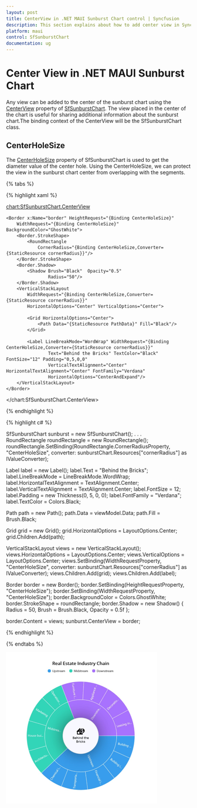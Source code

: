 ```yaml
---
layout: post
title: CenterView in .NET MAUI Sunburst Chart control | Syncfusion
description: This section explains about how to add center view in Syncfusion .NET MAUI Sunburst Chart control.
platform: maui
control: SfSunburstChart
documentation: ug
---
```


# Center View in .NET MAUI Sunburst Chart 

Any view can be added to the center of the sunburst chart using the [CenterView]() property of [SfSunburstChart](). The view placed in the center of the chart is useful for sharing additional information about the sunburst chart.The binding context of the CenterView will be the SfSunburstChart class.

## CenterHoleSize

The [CenterHoleSize]() property of SfSunburstChart is used to get the diameter value of the center hole. Using the CenterHoleSize, we can protect the view in the sunburst chart center from overlapping with the segments.

{% tabs %}

{% highlight xaml %}

<chart:SfSunburstChart.CenterView>

    <Border x:Name="border" HeightRequest="{Binding CenterHoleSize}" 
        WidthRequest="{Binding CenterHoleSize}" BackgroundColor="GhostWhite">
        <Border.StrokeShape>
            <RoundRectangle 
                CornerRadius="{Binding CenterHoleSize,Converter={StaticResource cornerRadius}}"/>
        </Border.StrokeShape>
        <Border.Shadow>
            <Shadow Brush="Black"  Opacity="0.5" 
                    Radius="50"/>
        </Border.Shadow>
        <VerticalStackLayout 
            WidthRequest="{Binding CenterHoleSize,Converter={StaticResource cornerRadius}}"
            HorizontalOptions="Center" VerticalOptions="Center">

            <Grid HorizontalOptions="Center">
                <Path Data="{StaticResource PathData}" Fill="Black"/>
            </Grid>

            <Label LineBreakMode="WordWrap" WidthRequest="{Binding CenterHoleSize,Converter={StaticResource cornerRadius}}" 
                    Text="Behind the Bricks" TextColor="Black" FontSize="12" Padding="0,5,0,0"
                    VerticalTextAlignment="Center"  HorizontalTextAlignment="Center" FontFamily="Verdana"
                    HorizontalOptions="CenterAndExpand"/>
        </VerticalStackLayout>
    </Border>
</chart:SfSunburstChart.CenterView>

{% endhighlight %}

{% highlight c# %}

SfSunburstChart sunburst = new SfSunburstChart();
. . .      
RoundRectangle roundRectangle = new RoundRectangle();
roundRectangle.SetBinding(RoundRectangle.CornerRadiusProperty, "CenterHoleSize", converter: sunburstChart.Resources["cornerRadius"] as IValueConverter);

Label label = new Label();
label.Text = "Behind the Bricks";
label.LineBreakMode = LineBreakMode.WordWrap;
label.HorizontalTextAlignment = TextAlignment.Center;
label.VerticalTextAlignment = TextAlignment.Center;
label.FontSize = 12;
label.Padding = new Thickness(0, 5, 0, 0);
label.FontFamily = "Verdana";
label.TextColor = Colors.Black;

Path path = new Path();
path.Data = viewModel.Data;
path.Fill = Brush.Black;

Grid grid = new Grid();
grid.HorizontalOptions = LayoutOptions.Center;
grid.Children.Add(path);

VerticalStackLayout views = new VerticalStackLayout();
views.HorizontalOptions = LayoutOptions.Center;
views.VerticalOptions = LayoutOptions.Center;
views.SetBinding(WidthRequestProperty, "CenterHoleSize", converter: sunburstChart.Resources["cornerRadius"] as IValueConverter);
views.Children.Add(grid);
views.Children.Add(label);

Border border = new Border();
border.SetBinding(HeightRequestProperty, "CenterHoleSize");
border.SetBinding(WidthRequestProperty, "CenterHoleSize");
border.BackgroundColor = Colors.GhostWhite;
border.StrokeShape = roundRectangle;
border.Shadow = new Shadow() { Radius = 50, Brush = Brush.Black, Opacity = 0.5f };

border.Content = views;
sunburst.CenterView = border;

{% endhighlight %}

{% endtabs %}

![Center view in MAUI Sunburst Chart.](Center_view_images/maui_centre_view_ouput_image.png)